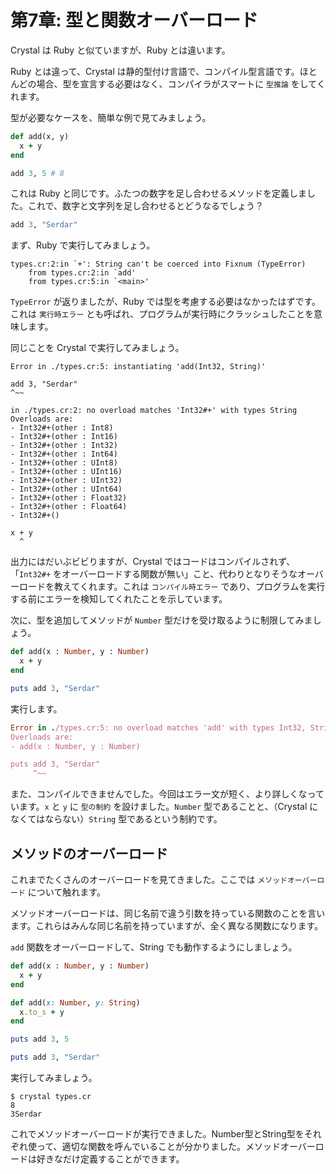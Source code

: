 # 第7章: 型と関数オーバーロード

Crystal は Ruby と似ていますが、Ruby とは違います。

Ruby とは違って、Crystal は静的型付け言語で、コンパイル型言語です。ほとんどの場合、型を宣言する必要はなく、コンパイラがスマートに `型推論` をしてくれます。

型が必要なケースを、簡単な例で見てみましょう。

```ruby
def add(x, y)
  x + y
end

add 3, 5 # 8
```

これは Ruby と同じです。ふたつの数字を足し合わせるメソッドを定義しました。これで、数字と文字列を足し合わせるとどうなるでしょう？

```ruby
add 3, "Serdar"
```

まず、Ruby で実行してみましょう。

```text
types.cr:2:in `+': String can't be coerced into Fixnum (TypeError)
    from types.cr:2:in `add'
    from types.cr:5:in `<main>'
```

`TypeError` が返りましたが、Ruby では型を考慮する必要はなかったはずです。これは `実行時エラー` とも呼ばれ、プログラムが実行時にクラッシュしたことを意味します。

同じことを Crystal で実行してみましょう。

```text
Error in ./types.cr:5: instantiating 'add(Int32, String)'

add 3, "Serdar"
^~~

in ./types.cr:2: no overload matches 'Int32#+' with types String
Overloads are:
- Int32#+(other : Int8)
- Int32#+(other : Int16)
- Int32#+(other : Int32)
- Int32#+(other : Int64)
- Int32#+(other : UInt8)
- Int32#+(other : UInt16)
- Int32#+(other : UInt32)
- Int32#+(other : UInt64)
- Int32#+(other : Float32)
- Int32#+(other : Float64)
- Int32#+()

x + y
  ^
```

出力にはだいぶビビりますが、Crystal ではコードはコンパイルされず、「`Int32#+` をオーバーロードする関数が無い」こと、代わりとなりそうなオーバーロードを教えてくれます。これは `コンパイル時エラー` であり、プログラムを実行する前にエラーを検知してくれたことを示しています。

次に、型を追加してメソッドが `Number` 型だけを受け取るように制限してみましょう。

```ruby
def add(x : Number, y : Number)
  x + y
end

puts add 3, "Serdar"
```

実行します。

```ruby
Error in ./types.cr:5: no overload matches 'add' with types Int32, String
Overloads are:
- add(x : Number, y : Number)

puts add 3, "Serdar"
     ^~~
```

また、コンパイルできませんでした。今回はエラー文が短く、より詳しくなっています。`x` と `y` に `型の制約` を設けました。`Number` 型であることと、（Crystal になくてはならない）`String` 型であるという制約です。

## メソッドのオーバーロード <a id="method-overloading"></a>

これまでたくさんのオーバーロードを見てきました。ここでは `メソッドオーバーロード` について触れます。

メソッドオーバーロードは、同じ名前で違う引数を持っている関数のことを言います。これらはみんな同じ名前を持っていますが、全く異なる関数になります。

`add` 関数をオーバーロードして、String でも動作するようにしましょう。

```ruby
def add(x : Number, y : Number)
  x + y
end

def add(x: Number, y: String)
  x.to_s + y
end

puts add 3, 5

puts add 3, "Serdar"
```

実行してみましょう。

```text
$ crystal types.cr
8
3Serdar
```

これでメソッドオーバーロードが実行できました。Number型とString型をそれぞれ使って、適切な関数を呼んでいることが分かりました。メソッドオーバーロードは好きなだけ定義することができます。